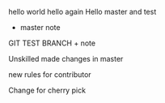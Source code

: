 hello world
hello again
Hello master and test
+ master note


GIT TEST BRANCH + note

Unskilled made changes in master

new rules for contributor

Change for cherry pick